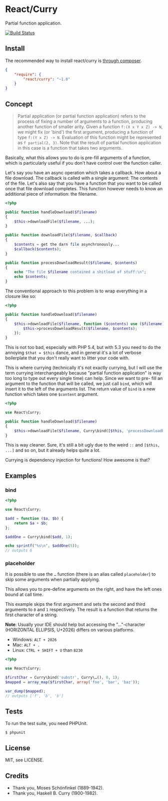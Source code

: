 # React/Curry

Partial function application.

[![Build Status](https://secure.travis-ci.org/reactphp/curry.png?branch=master)](http://travis-ci.org/reactphp/curry)

## Install

The recommended way to install react/curry is [through composer](http://getcomposer.org).

```JSON
{
    "require": {
        "react/curry": "~1.0"
    }
}
```

## Concept

> Partial application (or partial function application) refers to the process
> of fixing a number of arguments to a function, producing another function of
> smaller arity. Given a function `f:(X x Y x Z) -> N`, we might fix (or
> 'bind') the first argument, producing a function of type `f:(Y x Z) -> N`.
> Evaluation of this function might be represented as `f partial(2, 3)`.
> Note that the result of partial function application in this case is a
> function that takes two arguments.

Basically, what this allows you to do is pre-fill arguments of a function,
which is particularly useful if you don't have control over the function
caller.

Let's say you have an async operation which takes a callback. How about a file
download. The callback is called with a single argument: The contents of the
file. Let's also say that you have a function that you want to be called once
that file download completes. This function however needs to know an
additional piece of information: the filename.

```php
<?php

public function handleDownload($filename)
{
    $this->downloadFile($filename, ...);
}

public function downloadFile($filename, $callback)
{
    $contents = get the darn file asynchronously...
    $callback($contents);
}

public function processDownloadResult($filename, $contents)
{
    echo "The file $filename contained a shitload of stuff:\n";
    echo $contents;
}
```

The conventional approach to this problem is to wrap everything in a closure
like so:

```php
<?php

public function handleDownload($filename)
{
    $this->downloadFile($filename, function ($contents) use ($filename) {
        $this->processDownloadResult($filename, $contents);
    });
}
```

This is not too bad, especially with PHP 5.4, but with 5.3 you need to do the
annoying `$that = $this` dance, and in general it's a lot of verbose
boilerplate that you don't really want to litter your code with.

This is where currying (technically it's not exactly currying, but I will use
the term currying interchangeably because "partial function application" is
way too long to type out every single time) can help. Since we want to pre-
fill an argument to the function that will be called, we just call `bind`,
which will insert it to the left of the arguments list. The return value of
`bind` is a new function which takes one `$content` argument.

```php
<?php

use React\Curry;

public function handleDownload($filename)
{
    $this->downloadFile($filename, Curry\bind([$this, 'processDownloadResult'], $filename));
}
```

This is way cleaner. Sure, it's still a bit ugly due to the weird `::` and
`[$this, ...]` and so on, but it already helps quite a lot.

Currying is dependency injection for functions! How awesome is that?

## Examples

### bind

```php
<?php

use React\Curry;

$add = function ($a, $b) {
    return $a + $b;
};

$addOne = Curry\bind($add, 1);

echo sprintf("%s\n", $addOne(5));
// outputs 6
```

### placeholder

It is possible to use the `…` function (there is an alias called
`placeholder`) to skip some arguments when partially applying.

This allows you to pre-define arguments on the right, and have the left ones
bound at call time.

This example skips the first argument and sets the second and third arguments
to `0` and `1` respectively. The result is a function that returns the first
character of a string.

**Note**: Usually your IDE should help but accessing the "…"-character (HORIZONTAL ELLIPSIS, U+2026) differs on various platforms.

 - Windows: `ALT + 2026`
 - Mac: `ALT + .`
 - Linux: `CTRL + SHIFT + U` than `8230`

```php
<?php

use React\Curry;

$firstChar = Curry\bind('substr', Curry\…(), 0, 1);
$mapped = array_map($firstChar, array('foo', 'bar', 'baz'));

var_dump($mapped);
// outputs ['f', 'b', 'b']
```

## Tests

To run the test suite, you need PHPUnit.

    $ phpunit

## License

MIT, see LICENSE.

## Credits

* Thank you, Moses Schönfinkel (1889-1942).
* Thank you, Haskell B. Curry (1900-1982).
